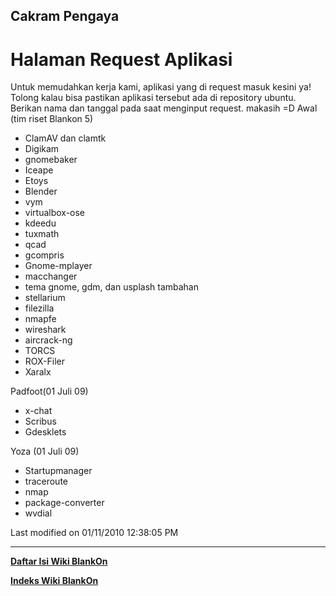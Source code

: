 ## Cakram Pengaya
# Halaman Request Aplikasi

Untuk memudahkan kerja kami, aplikasi yang di request masuk kesini ya! Tolong
kalau bisa pastikan aplikasi tersebut ada di repository ubuntu.
Berikan nama dan tanggal pada saat menginput request. makasih =D
Awal (tim riset Blankon 5)

  * ClamAV dan clamtk
  * Digikam
  * gnomebaker
  * Iceape
  * Etoys
  * Blender
  * vym
  * virtualbox-ose
  * kdeedu
  * tuxmath
  * qcad
  * gcompris
  * Gnome-mplayer
  * macchanger
  * tema gnome, gdm, dan usplash tambahan
  * stellarium
  * filezilla
  * nmapfe
  * wireshark
  * aircrack-ng
  * TORCS
  * ROX-Filer
  * Xaralx

Padfoot(01 Juli 09)
  * x-chat
  * Scribus
  * Gdesklets

Yoza (01 Juli 09)
  * Startupmanager
  * traceroute
  * nmap
  * package-converter
  * wvdial

Last modified on 01/11/2010 12:38:05 PM
 
---
[**Daftar Isi Wiki BlankOn**](/wiki/DaftarIsi/index.html)
 
[**Indeks Wiki BlankOn**](/wiki/Indeks.html)


